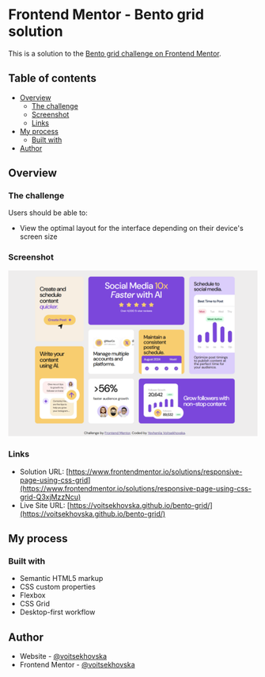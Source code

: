 # Frontend Mentor - Bento grid solution

This is a solution to the [Bento grid challenge on Frontend Mentor](https://www.frontendmentor.io/challenges/bento-grid-RMydElrlOj). 
## Table of contents

- [Overview](#overview)
  - [The challenge](#the-challenge)
  - [Screenshot](#screenshot)
  - [Links](#links)
- [My process](#my-process)
  - [Built with](#built-with)
- [Author](#author)

## Overview

### The challenge

Users should be able to:

- View the optimal layout for the interface depending on their device's screen size

### Screenshot

![](./Screenshot.png)

### Links

- Solution URL: [https://www.frontendmentor.io/solutions/responsive-page-using-css-grid](https://www.frontendmentor.io/solutions/responsive-page-using-css-grid-Q3xjMzzNcu)
- Live Site URL: [https://voitsekhovska.github.io/bento-grid/](https://voitsekhovska.github.io/bento-grid/)
## My process

### Built with

- Semantic HTML5 markup
- CSS custom properties
- Flexbox
- CSS Grid
- Desktop-first workflow

## Author

- Website - [@voitsekhovska](https://github.com/voitsekhovska)
- Frontend Mentor - [@voitsekhovska](https://www.frontendmentor.io/profile/voitsekhovska)
